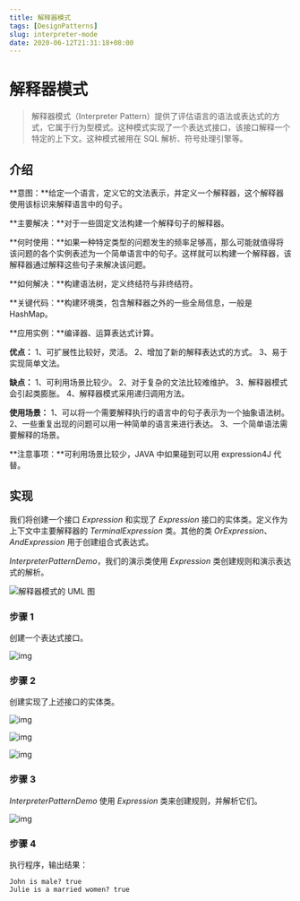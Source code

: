 ```yaml
---
title: 解释器模式
tags: [DesignPatterns]
slug: interpreter-mode
date: 2020-06-12T21:31:18+08:00
---
```


# 解释器模式

> 解释器模式（Interpreter Pattern）提供了评估语言的语法或表达式的方式，它属于行为型模式。这种模式实现了一个表达式接口，该接口解释一个特定的上下文。这种模式被用在 SQL 解析、符号处理引擎等。

<!--more-->

## 介绍

**意图：**给定一个语言，定义它的文法表示，并定义一个解释器，这个解释器使用该标识来解释语言中的句子。

**主要解决：**对于一些固定文法构建一个解释句子的解释器。

**何时使用：**如果一种特定类型的问题发生的频率足够高，那么可能就值得将该问题的各个实例表述为一个简单语言中的句子。这样就可以构建一个解释器，该解释器通过解释这些句子来解决该问题。

**如何解决：**构建语法树，定义终结符与非终结符。

**关键代码：**构建环境类，包含解释器之外的一些全局信息，一般是 HashMap。

**应用实例：**编译器、运算表达式计算。

**优点：** 1、可扩展性比较好，灵活。 2、增加了新的解释表达式的方式。 3、易于实现简单文法。

**缺点：** 1、可利用场景比较少。 2、对于复杂的文法比较难维护。 3、解释器模式会引起类膨胀。 4、解释器模式采用递归调用方法。

**使用场景：** 1、可以将一个需要解释执行的语言中的句子表示为一个抽象语法树。 2、一些重复出现的问题可以用一种简单的语言来进行表达。 3、一个简单语法需要解释的场景。

**注意事项：**可利用场景比较少，JAVA 中如果碰到可以用 expression4J 代替。

## 实现

我们将创建一个接口 *Expression* 和实现了 *Expression* 接口的实体类。定义作为上下文中主要解释器的 *TerminalExpression* 类。其他的类 *OrExpression*、*AndExpression* 用于创建组合式表达式。

*InterpreterPatternDemo*，我们的演示类使用 *Expression* 类创建规则和演示表达式的解析。

![解释器模式的 UML 图](https://cdn.kayleh.top/gh/kayleh/cdn/img/解释器模式/6.jpg)

### 步骤 1

创建一个表达式接口。

![img](https://cdn.kayleh.top/gh/kayleh/cdn/img/解释器模式/1.png)

### 步骤 2

创建实现了上述接口的实体类。

![img](https://cdn.kayleh.top/gh/kayleh/cdn/img/解释器模式/2.png)

![img](https://cdn.kayleh.top/gh/kayleh/cdn/img/解释器模式/3.png)

![img](https://cdn.kayleh.top/gh/kayleh/cdn/img/解释器模式/4.png)

### 步骤 3

*InterpreterPatternDemo* 使用 *Expression* 类来创建规则，并解析它们。

![img](https://cdn.kayleh.top/gh/kayleh/cdn/img/解释器模式/5.png)

### 步骤 4

执行程序，输出结果：

```
John is male? true
Julie is a married women? true
```
